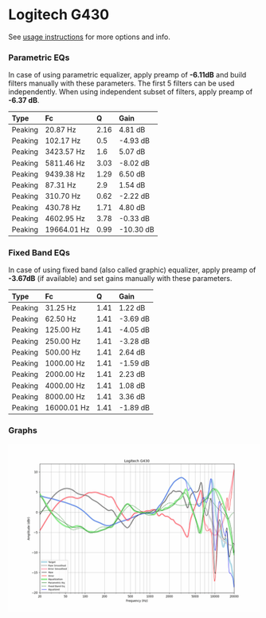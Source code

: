 # Logitech G430
See [usage instructions](https://github.com/jaakkopasanen/AutoEq#usage) for more options and info.

### Parametric EQs
In case of using parametric equalizer, apply preamp of **-6.11dB** and build filters manually
with these parameters. The first 5 filters can be used independently.
When using independent subset of filters, apply preamp of **-6.37 dB**.

| Type    | Fc          |    Q | Gain      |
|:--------|:------------|:-----|:----------|
| Peaking | 20.87 Hz    | 2.16 | 4.81 dB   |
| Peaking | 102.17 Hz   | 0.5  | -4.93 dB  |
| Peaking | 3423.57 Hz  | 1.6  | 5.07 dB   |
| Peaking | 5811.46 Hz  | 3.03 | -8.02 dB  |
| Peaking | 9439.38 Hz  | 1.29 | 6.50 dB   |
| Peaking | 87.31 Hz    | 2.9  | 1.54 dB   |
| Peaking | 310.70 Hz   | 0.62 | -2.22 dB  |
| Peaking | 430.78 Hz   | 1.71 | 4.80 dB   |
| Peaking | 4602.95 Hz  | 3.78 | -0.33 dB  |
| Peaking | 19664.01 Hz | 0.99 | -10.30 dB |

### Fixed Band EQs
In case of using fixed band (also called graphic) equalizer, apply preamp of **-3.67dB**
(if available) and set gains manually with these parameters.

| Type    | Fc          |    Q | Gain     |
|:--------|:------------|:-----|:---------|
| Peaking | 31.25 Hz    | 1.41 | 1.22 dB  |
| Peaking | 62.50 Hz    | 1.41 | -3.69 dB |
| Peaking | 125.00 Hz   | 1.41 | -4.05 dB |
| Peaking | 250.00 Hz   | 1.41 | -3.28 dB |
| Peaking | 500.00 Hz   | 1.41 | 2.64 dB  |
| Peaking | 1000.00 Hz  | 1.41 | -1.59 dB |
| Peaking | 2000.00 Hz  | 1.41 | 2.23 dB  |
| Peaking | 4000.00 Hz  | 1.41 | 1.08 dB  |
| Peaking | 8000.00 Hz  | 1.41 | 3.36 dB  |
| Peaking | 16000.01 Hz | 1.41 | -1.89 dB |

### Graphs
![](./Logitech%20G430.png)